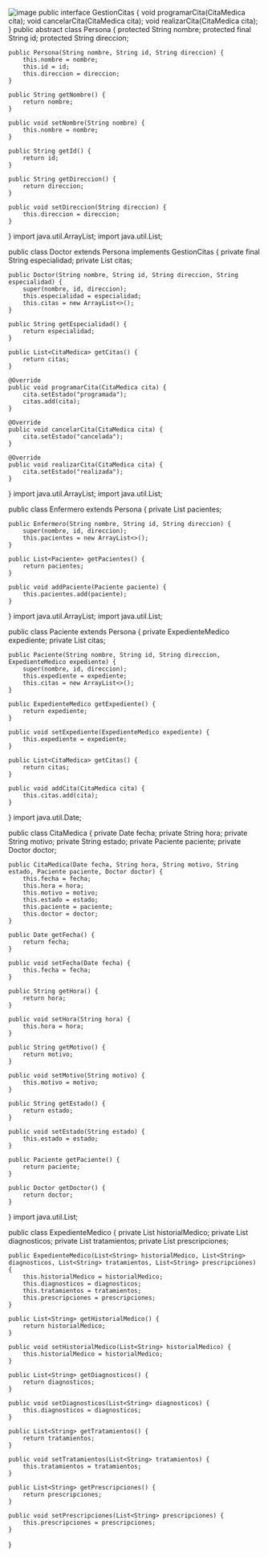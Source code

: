 ![image](https://github.com/StefanoSDCC/Modelo-del-UML-hospital/assets/166523262/694d4e46-ecb5-4cb2-8049-5faf7542a48b)
public interface GestionCitas {
    void programarCita(CitaMedica cita);
    void cancelarCita(CitaMedica cita);
    void realizarCita(CitaMedica cita);
}
public abstract class Persona {
    protected String nombre;
    protected final String id;
    protected String direccion;

    public Persona(String nombre, String id, String direccion) {
        this.nombre = nombre;
        this.id = id;
        this.direccion = direccion;
    }

    public String getNombre() {
        return nombre;
    }

    public void setNombre(String nombre) {
        this.nombre = nombre;
    }

    public String getId() {
        return id;
    }

    public String getDireccion() {
        return direccion;
    }

    public void setDireccion(String direccion) {
        this.direccion = direccion;
    }
}
import java.util.ArrayList;
import java.util.List;

public class Doctor extends Persona implements GestionCitas {
    private final String especialidad;
    private List<CitaMedica> citas;

    public Doctor(String nombre, String id, String direccion, String especialidad) {
        super(nombre, id, direccion);
        this.especialidad = especialidad;
        this.citas = new ArrayList<>();
    }

    public String getEspecialidad() {
        return especialidad;
    }

    public List<CitaMedica> getCitas() {
        return citas;
    }

    @Override
    public void programarCita(CitaMedica cita) {
        cita.setEstado("programada");
        citas.add(cita);
    }

    @Override
    public void cancelarCita(CitaMedica cita) {
        cita.setEstado("cancelada");
    }

    @Override
    public void realizarCita(CitaMedica cita) {
        cita.setEstado("realizada");
    }
}
import java.util.ArrayList;
import java.util.List;

public class Enfermero extends Persona {
    private List<Paciente> pacientes;

    public Enfermero(String nombre, String id, String direccion) {
        super(nombre, id, direccion);
        this.pacientes = new ArrayList<>();
    }

    public List<Paciente> getPacientes() {
        return pacientes;
    }

    public void addPaciente(Paciente paciente) {
        this.pacientes.add(paciente);
    }
}
import java.util.ArrayList;
import java.util.List;

public class Paciente extends Persona {
    private ExpedienteMedico expediente;
    private List<CitaMedica> citas;

    public Paciente(String nombre, String id, String direccion, ExpedienteMedico expediente) {
        super(nombre, id, direccion);
        this.expediente = expediente;
        this.citas = new ArrayList<>();
    }

    public ExpedienteMedico getExpediente() {
        return expediente;
    }

    public void setExpediente(ExpedienteMedico expediente) {
        this.expediente = expediente;
    }

    public List<CitaMedica> getCitas() {
        return citas;
    }

    public void addCita(CitaMedica cita) {
        this.citas.add(cita);
    }
}
import java.util.Date;

public class CitaMedica {
    private Date fecha;
    private String hora;
    private String motivo;
    private String estado;
    private Paciente paciente;
    private Doctor doctor;

    public CitaMedica(Date fecha, String hora, String motivo, String estado, Paciente paciente, Doctor doctor) {
        this.fecha = fecha;
        this.hora = hora;
        this.motivo = motivo;
        this.estado = estado;
        this.paciente = paciente;
        this.doctor = doctor;
    }

    public Date getFecha() {
        return fecha;
    }

    public void setFecha(Date fecha) {
        this.fecha = fecha;
    }

    public String getHora() {
        return hora;
    }

    public void setHora(String hora) {
        this.hora = hora;
    }

    public String getMotivo() {
        return motivo;
    }

    public void setMotivo(String motivo) {
        this.motivo = motivo;
    }

    public String getEstado() {
        return estado;
    }

    public void setEstado(String estado) {
        this.estado = estado;
    }

    public Paciente getPaciente() {
        return paciente;
    }

    public Doctor getDoctor() {
        return doctor;
    }
}
import java.util.List;

public class ExpedienteMedico {
    private List<String> historialMedico;
    private List<String> diagnosticos;
    private List<String> tratamientos;
    private List<String> prescripciones;

    public ExpedienteMedico(List<String> historialMedico, List<String> diagnosticos, List<String> tratamientos, List<String> prescripciones) {
        this.historialMedico = historialMedico;
        this.diagnosticos = diagnosticos;
        this.tratamientos = tratamientos;
        this.prescripciones = prescripciones;
    }

    public List<String> getHistorialMedico() {
        return historialMedico;
    }

    public void setHistorialMedico(List<String> historialMedico) {
        this.historialMedico = historialMedico;
    }

    public List<String> getDiagnosticos() {
        return diagnosticos;
    }

    public void setDiagnosticos(List<String> diagnosticos) {
        this.diagnosticos = diagnosticos;
    }

    public List<String> getTratamientos() {
        return tratamientos;
    }

    public void setTratamientos(List<String> tratamientos) {
        this.tratamientos = tratamientos;
    }

    public List<String> getPrescripciones() {
        return prescripciones;
    }

    public void setPrescripciones(List<String> prescripciones) {
        this.prescripciones = prescripciones;
    }
}
